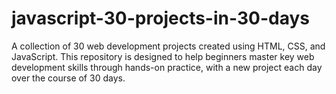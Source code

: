 # javascript-30-projects-in-30-days
A collection of 30 web development projects created using HTML, CSS, and JavaScript. This repository is designed to help beginners master key web development skills through hands-on practice, with a new project each day over the course of 30 days.

